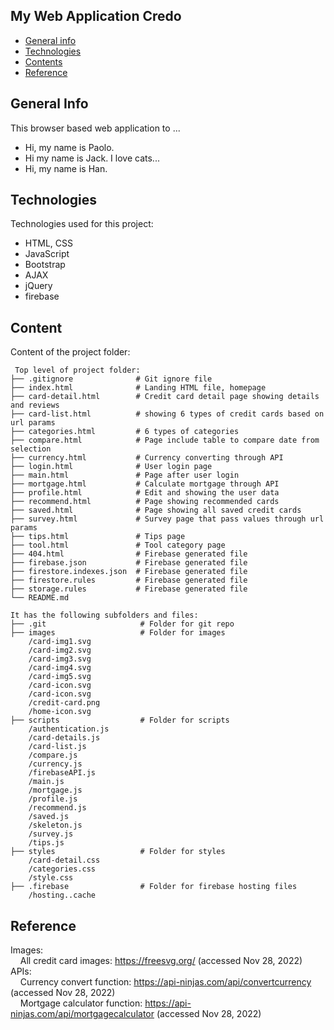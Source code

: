 ## My Web Application Credo

* [General info](#general-info)
* [Technologies](#technologies)
* [Contents](#content)
* [Reference](#reference)

## General Info


This browser based web application to ... 
* Hi, my name is Paolo.
* Hi my name is Jack. I love cats...
* Hi, my name is Han. 
## Technologies

Technologies used for this project:

* HTML, CSS
* JavaScript
* Bootstrap
* AJAX
* jQuery
* firebase

## Content

Content of the project folder:

```
 Top level of project folder: 
├── .gitignore              # Git ignore file
├── index.html              # Landing HTML file, homepage
├── card-detail.html        # Credit card detail page showing details and reviews
├── card-list.html          # showing 6 types of credit cards based on url params             
├── categories.html         # 6 types of categories  
├── compare.html            # Page include table to compare date from selection
├── currency.html           # Currency converting through API
├── login.html              # User login page
├── main.html               # Page after user login
├── mortgage.html           # Calculate mortgage through API     
├── profile.html            # Edit and showing the user data
├── recommend.html          # Page showing recommended cards 
├── saved.html              # Page showing all saved credit cards
├── survey.html             # Survey page that pass values through url params
├── tips.html               # Tips page
├── tool.html               # Tool category page
├── 404.html                # Firebase generated file
├── firebase.json           # Firebase generated file
├── firestore.indexes.json  # Firebase generated file
├── firestore.rules         # Firebase generated file
├── storage.rules           # Firebase generated file
└── README.md

It has the following subfolders and files:
├── .git                     # Folder for git repo
├── images                   # Folder for images
    /card-img1.svg             
    /card-img2.svg             
    /card-img3.svg             
    /card-img4.svg             
    /card-img5.svg             
    /card-icon.svg           
    /card-icon.svg
    /credit-card.png
    /home-icon.svg            
├── scripts                  # Folder for scripts
    /authentication.js
    /card-details.js
    /card-list.js
    /compare.js
    /currency.js
    /firebaseAPI.js
    /main.js
    /mortgage.js
    /profile.js
    /recommend.js
    /saved.js
    /skeleton.js
    /survey.js
    /tips.js                 
├── styles                   # Folder for styles
    /card-detail.css
    /categories.css
    /style.css                     
├── .firebase                # Folder for firebase hosting files
    /hosting..cache
```
## Reference
Images:<br>
&nbsp;&nbsp;&nbsp;&nbsp;All credit card images: https://freesvg.org/ (accessed Nov 28, 2022)<br>
APIs:<br>
&nbsp;&nbsp;&nbsp;&nbsp;Currency convert function: https://api-ninjas.com/api/convertcurrency (accessed Nov 28, 2022)<br>
&nbsp;&nbsp;&nbsp;&nbsp;Mortgage calculator function: https://api-ninjas.com/api/mortgagecalculator (accessed Nov 28, 2022)<br>
